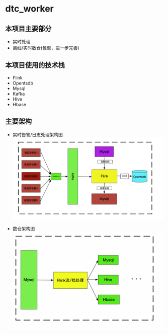 # dtc_worker
## 本项目主要部分
- 实时处理
- 离线/实时数仓(雏型，进一步完善)
## 本项目使用的技术栈
- Flink
- Opentsdb
- Mysql
- Kafka
- Hive
- Hbase
## 主要架构
- 实时告警/日志处理架构图
![实时架构图](https://github.com/LihaoLixue/demo_dtc/blob/master/image/实时告警处理架构图.png)


- 数仓架构图
![数仓架构](./image/数仓架构.png)




